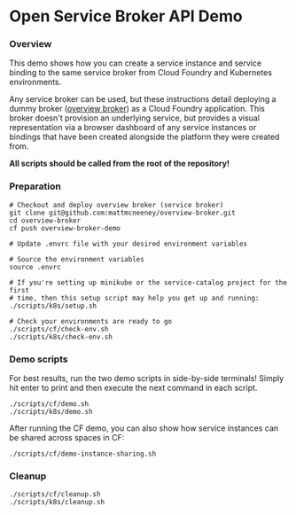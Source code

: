 # Open Service Broker API Demo

### Overview
This demo shows how you can create a service instance and service binding
to the same service broker from Cloud Foundry and Kubernetes environments.

Any service broker can be used, but these instructions detail deploying a
dummy broker ([overview broker](https://github.com/mattmcneeney/overview-broker))
as a Cloud Foundry application. This broker doesn't provision an underlying
service, but provides a visual representation via a browser dashboard of any
service instances or bindings that have been created alongside the platform
they were created from.

**All scripts should be called from the root of the repository!**

### Preparation
```
# Checkout and deploy overview broker (service broker)
git clone git@github.com:mattmcneeney/overview-broker.git
cd overview-broker
cf push overview-broker-demo

# Update .envrc file with your desired environment variables

# Source the environment variables
source .envrc

# If you're setting up minikube or the service-catalog project for the first
# time, then this setup script may help you get up and running:
./scripts/k8s/setup.sh

# Check your environments are ready to go
./scripts/cf/check-env.sh
./scripts/k8s/check-env.sh
```

### Demo scripts
For best results, run the two demo scripts in side-by-side terminals! Simply hit
enter to print and then execute the next command in each script.
```
./scripts/cf/demo.sh
./scripts/k8s/demo.sh
```

After running the CF demo, you can also show how service instances can be shared
across spaces in CF:
```
./scripts/cf/demo-instance-sharing.sh
```

### Cleanup
```
./scripts/cf/cleanup.sh
./scripts/k8s/cleanup.sh
```
